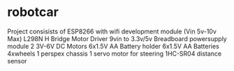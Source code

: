 # robotcar
Project consisists of
ESP8266 with wifi development module (Vin 5v-10v Max) 
L298N H Bridge Motor Driver
9vin to 3.3v/5v Breadboard powersupply module
2 3V-6V DC Motors 
6x1.5V AA Battery holder
6x1.5V AA Batteries
4xwheels
1 perspex chassis
1 servo motor for steering
1HC-SR04 distance sensor


